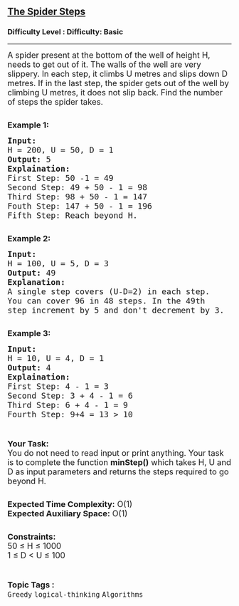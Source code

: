 <h2><a href="https://www.geeksforgeeks.org/problems/the-spider-steps3600/1?page=9&difficulty=Basic&status=unsolved,attempted&sortBy=accuracy">The Spider Steps</a></h2><h3>Difficulty Level : Difficulty: Basic</h3><hr><div class="problems_problem_content__Xm_eO"><p><span style="font-size:18px">A spider present at the bottom of the well of height H, needs to get out of it. The walls of the well are very slippery. In each step, it climbs U metres and slips down D metres. If in the last step, the spider gets out of the well by climbing U metres, it does not slip back. Find the number of steps the spider takes.</span></p>

<p><br>
<span style="font-size:18px"><strong>Example 1:</strong></span></p>

<pre><span style="font-size:18px"><strong>Input: </strong>
H = 200, U = 50, D = 1
<strong>Output:</strong> 5
<strong>Explaination: </strong>
First Step: 50 -1 = 49 
Second Step: 49 + 50 - 1 = 98 
Third Step: 98 + 50 - 1 = 147 
Fouth Step: 147 + 50 - 1 = 196
Fifth Step: Reach beyond H.</span></pre>

<p><br>
<span style="font-size:18px"><strong>Example 2:</strong></span></p>

<pre><span style="font-size:18px"><strong>Input: </strong>
H = 100, U = 5, D = 3
<strong>Output:</strong> 49
<strong>Explanation:</strong>
A single step covers (U-D=2) in each step. 
You can cover 96 in 48 steps. In the 49th 
step increment by 5 and don't decrement by 3.</span></pre>

<p><br>
<span style="font-size:18px"><strong>Example 3:</strong></span></p>

<pre><span style="font-size:18px"><strong>Input:</strong>
H = 10, U = 4, D = 1
<strong>Output:</strong> 4
<strong>Explaination:</strong>
First Step: 4 - 1 = 3
Second Step: 3 + 4 - 1 = 6 
Third Step: 6 + 4 - 1 = 9 
Fourth Step: 9+4 = 13 &gt; 10
</span></pre>

<p>&nbsp;</p>

<p><span style="font-size:18px"><strong>Your Task:</strong><br>
You do not need to read input or print anything. Your task is to complete the function <strong>minStep()</strong> which takes H, U and D as input parameters and returns the steps required to go beyond H.</span></p>

<p><br>
<span style="font-size:18px"><strong>Expected Time Complexity:</strong> O(1)<br>
<strong>Expected Auxiliary Space:</strong> O(1)</span></p>

<p><br>
<span style="font-size:18px"><strong>Constraints:</strong><br>
50 ≤ H ≤ 1000<br>
1 ≤ D &lt; U ≤ 100</span></p>
</div><br><p><span style=font-size:18px><strong>Topic Tags : </strong><br><code>Greedy</code>&nbsp;<code>logical-thinking</code>&nbsp;<code>Algorithms</code>&nbsp;